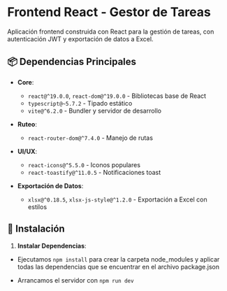 # Frontend React - Gestor de Tareas

Aplicación frontend construida con React para la gestión de tareas, con autenticación JWT y exportación de datos a Excel.

## 📦 Dependencias Principales

- **Core**:
  - `react@^19.0.0`, `react-dom@^19.0.0` - Bibliotecas base de React
  - `typescript@~5.7.2` - Tipado estático
  - `vite@^6.2.0` - Bundler y servidor de desarrollo

- **Ruteo**:
  - `react-router-dom@^7.4.0` - Manejo de rutas

- **UI/UX**:
  - `react-icons@^5.5.0` - Iconos populares
  - `react-toastify@^11.0.5` - Notificaciones toast

- **Exportación de Datos**:
  - `xlsx@^0.18.5`, `xlsx-js-style@^1.2.0` - Exportación a Excel con estilos

## 🚀 Instalación

1. **Instalar Dependencias**:
- Ejecutamos `npm install` para crear la carpeta node_modules y aplicar todas las dependencias que se encuentrar en el archivo package.json

- Arrancamos el servidor con `npm run dev`
